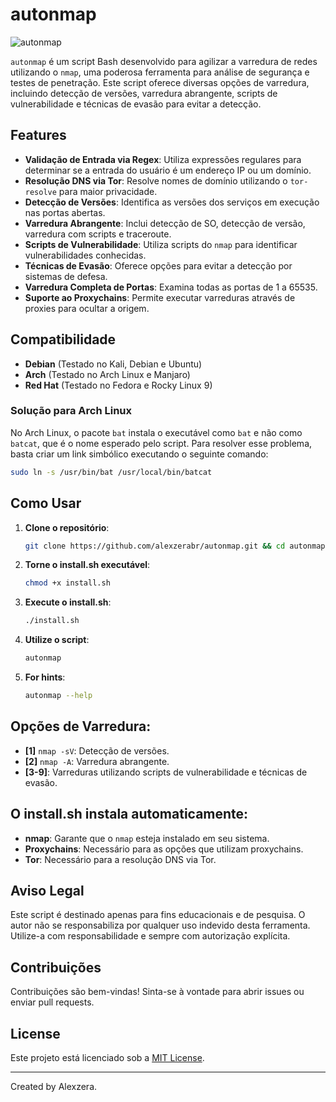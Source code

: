 # autonmap

![autonmap](https://github.com/user-attachments/assets/79b6301c-f5ed-4a1e-aa26-776361616793)

`autonmap` é um script Bash desenvolvido para agilizar a varredura de redes utilizando o `nmap`, uma poderosa ferramenta para análise de segurança e testes de penetração. Este script oferece diversas opções de varredura, incluindo detecção de versões, varredura abrangente, scripts de vulnerabilidade e técnicas de evasão para evitar a detecção.

## Features

- **Validação de Entrada via Regex**: Utiliza expressões regulares para determinar se a entrada do usuário é um endereço IP ou um domínio.
- **Resolução DNS via Tor**: Resolve nomes de domínio utilizando o `tor-resolve` para maior privacidade.
- **Detecção de Versões**: Identifica as versões dos serviços em execução nas portas abertas.
- **Varredura Abrangente**: Inclui detecção de SO, detecção de versão, varredura com scripts e traceroute.
- **Scripts de Vulnerabilidade**: Utiliza scripts do `nmap` para identificar vulnerabilidades conhecidas.
- **Técnicas de Evasão**: Oferece opções para evitar a detecção por sistemas de defesa.
- **Varredura Completa de Portas**: Examina todas as portas de 1 a 65535.
- **Suporte ao Proxychains**: Permite executar varreduras através de proxies para ocultar a origem.

## Compatibilidade

- **Debian** (Testado no Kali, Debian e Ubuntu)
- **Arch** (Testado no Arch Linux e Manjaro)
- **Red Hat** (Testado no Fedora e Rocky Linux 9)

### Solução para Arch Linux

No Arch Linux, o pacote `bat` instala o executável como `bat` e não como `batcat`, que é o nome esperado pelo script. Para resolver esse problema, basta criar um link simbólico executando o seguinte comando:

```bash
sudo ln -s /usr/bin/bat /usr/local/bin/batcat
```

## Como Usar

1. **Clone o repositório**:
   ```bash
   git clone https://github.com/alexzerabr/autonmap.git && cd autonmap

2. **Torne o install.sh executável**:
   ```bash
   chmod +x install.sh 
   ```

3. **Execute o install.sh**:
   ```bash
   ./install.sh
   ```

4. **Utilize o script**:
   ```bash
   autonmap
   ```

5. **For hints**:
   ```bash
   autonmap --help
   ```

## Opções de Varredura:

- **[1]** `nmap -sV`: Detecção de versões.
- **[2]** `nmap -A`: Varredura abrangente.
- **[3-9]**: Varreduras utilizando scripts de vulnerabilidade e técnicas de evasão.

## O install.sh instala automaticamente:  

- **nmap**: Garante que o `nmap` esteja instalado em seu sistema.
- **Proxychains**: Necessário para as opções que utilizam proxychains.
- **Tor**: Necessário para a resolução DNS via Tor.

## Aviso Legal

Este script é destinado apenas para fins educacionais e de pesquisa. O autor não se responsabiliza por qualquer uso indevido desta ferramenta. Utilize-a com responsabilidade e sempre com autorização explícita.

## Contribuições

Contribuições são bem-vindas! Sinta-se à vontade para abrir issues ou enviar pull requests.

## License

Este projeto está licenciado sob a [MIT License](LICENSE).

---

Created by Alexzera.
